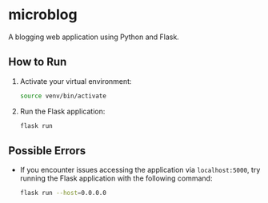 # microblog
A blogging web application using Python and Flask. 

## How to Run
1. Activate your virtual environment:
    ```bash
    source venv/bin/activate
    ```
2. Run the Flask application:
    ```bash
    flask run
    ```

## Possible Errors
- If you encounter issues accessing the application via `localhost:5000`, try running the Flask application with the following command:
    ```bash
    flask run --host=0.0.0.0
    ```